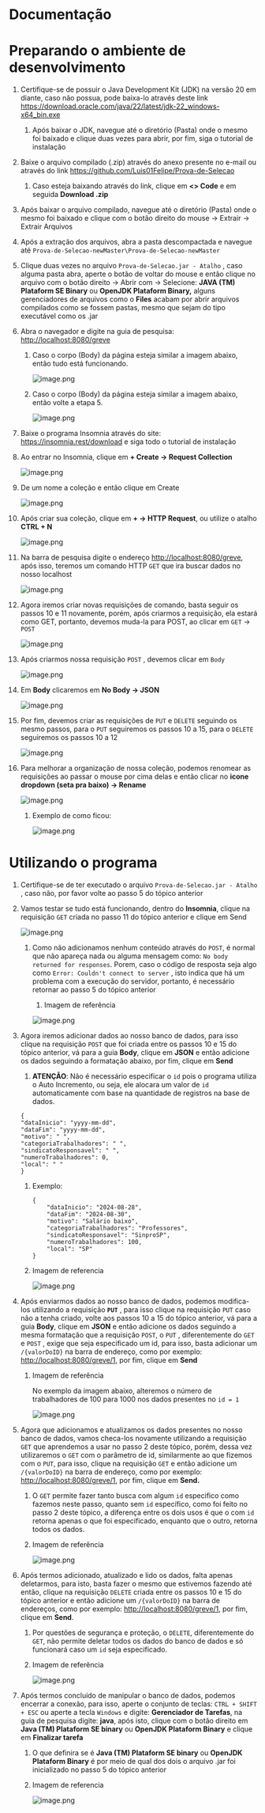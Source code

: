 # Documentação

# Preparando o ambiente de desenvolvimento

1. Certifique-se de possuir o Java Development Kit (JDK) na versão 20 em diante, caso não possua, pode baixa-lo através deste link https://download.oracle.com/java/22/latest/jdk-22_windows-x64_bin.exe
    1. Após baixar o JDK, navegue até o diretório (Pasta) onde o mesmo foi baixado e clique duas vezes para abrir, por fim, siga o tutorial de instalação
2. Baixe o arquivo compilado (.zip) através do anexo presente no e-mail ou através do link https://github.com/Luis01Felipe/Prova-de-Selecao
    1. Caso esteja baixando através do link, clique em **<> Code** e em seguida **Download .zip**
3. Após baixar o arquivo compilado, navegue até o diretório (Pasta) onde o mesmo foi baixado e clique com o botão direito do mouse → Extrair → Extrair Arquivos
4. Após a extração dos arquivos, abra a pasta descompactada e navegue até `Prova-de-Selecao-newMaster\Prova-de-Selecao-newMaster`
5. Clique duas vezes no arquivo `Prova-de-Selecao.jar - Atalho` , caso alguma pasta abra, aperte o botão de voltar do mouse e então clique no arquivo com o botão direito → Abrir com → Selecione: **JAVA (TM) Plataform SE Binary** ou **OpenJDK Plataform Binary,** alguns gerenciadores de arquivos como o **Files** acabam por abrir arquivos compilados como se fossem pastas, mesmo que sejam do tipo executável como os .jar
6. Abra o navegador e digite na guia de pesquisa: [http://localhost:8080/greve](http://localhost:8080/greve)
    1. Caso o corpo (Body) da página esteja similar a imagem abaixo, então tudo está funcionando.

       ![image.png](Documentac%CC%A7a%CC%83o%2066255815701c4e74beabad29815902e6/bf4f6500-e54b-4c64-8810-41e4c7a906c9.png)

    2. Caso o corpo (Body) da página esteja similar a imagem abaixo, então volte a etapa 5.

       ![image.png](Documentac%CC%A7a%CC%83o%2066255815701c4e74beabad29815902e6/image.png)

7. Baixe o programa Insomnia através do site: https://insomnia.rest/download e siga todo o tutorial de instalação
8. Ao entrar no Insomnia, clique em **+ Create → Request Collection**

   ![image.png](Documentac%CC%A7a%CC%83o%2066255815701c4e74beabad29815902e6/image%201.png)

9. De um nome a coleção e então clique em Create

   ![image.png](Documentac%CC%A7a%CC%83o%2066255815701c4e74beabad29815902e6/image%202.png)

10. Após criar sua coleção, clique em **+ → HTTP Request**, ou utilize o atalho **CTRL + N**

    ![image.png](Documentac%CC%A7a%CC%83o%2066255815701c4e74beabad29815902e6/image%203.png)

11. Na barra de pesquisa digite o endereço [http://localhost:8080/greve](http://localhost:8080/greve), após isso, teremos um comando HTTP `GET` que ira buscar dados no nosso localhost

    ![image.png](Documentac%CC%A7a%CC%83o%2066255815701c4e74beabad29815902e6/image%204.png)

12. Agora iremos criar novas requisições de comando, basta seguir os passos 10 e 11 novamente, porém, após criarmos a requisição, ela estará como GET, portanto, devemos muda-la para POST, ao clicar em `GET` → `POST`

    ![image.png](Documentac%CC%A7a%CC%83o%2066255815701c4e74beabad29815902e6/image%205.png)

13. Após criarmos nossa requisição `POST` , devemos clicar em `Body`

    ![image.png](Documentac%CC%A7a%CC%83o%2066255815701c4e74beabad29815902e6/image%206.png)

14. Em **Body** clicaremos em **No Body → JSON**

    ![image.png](Documentac%CC%A7a%CC%83o%2066255815701c4e74beabad29815902e6/image%207.png)

15. Por fim, devemos criar as requisições de `PUT` e `DELETE` seguindo os mesmo passos, para o `PUT` seguiremos os passos 10 a 15, para o `DELETE` seguiremos os passos 10 a 12

    ![image.png](Documentac%CC%A7a%CC%83o%2066255815701c4e74beabad29815902e6/image%208.png)

16. Para melhorar a organização de nossa coleção, podemos renomear as requisições ao passar o mouse por cima delas e então clicar no **icone dropdown (seta pra baixo) → Rename**

    ![image.png](Documentac%CC%A7a%CC%83o%2066255815701c4e74beabad29815902e6/image%209.png)

    1. Exemplo de como ficou:

       ![image.png](Documentac%CC%A7a%CC%83o%2066255815701c4e74beabad29815902e6/image%2010.png)


# Utilizando o programa

1. Certifique-se de ter executado o arquivo `Prova-de-Selecao.jar - Atalho` , caso não, por favor volte ao passo 5 do tópico anterior
2. Vamos testar se tudo está funcionando, dentro do **Insomnia**, clique na requisição `GET` criada no passo 11 do tópico anterior e clique em Send

   ![image.png](Documentac%CC%A7a%CC%83o%2066255815701c4e74beabad29815902e6/image%2011.png)

    1. Como não adicionamos nenhum conteúdo através do `POST`, é normal que não apareça nada ou alguma mensagem como: `No body returned for responses`. Porem, caso o código de resposta seja algo como `Error: Couldn't connect to server` , isto indica que há um problema com a execução do servidor, portanto, é necessário retornar ao passo 5 do tópico anterior
        1. Imagem de referência

       ![image.png](Documentac%CC%A7a%CC%83o%2066255815701c4e74beabad29815902e6/image%2012.png)

3. Agora iremos adicionar dados ao nosso banco de dados, para isso clique na requisição `POST` que foi criada entre os passos 10 e 15 do tópico anterior, vá para a guia **Body**, clique em **JSON** e então adicione os dados seguindo a formatação abaixo, por fim, clique em **Send**
    1. **ATENÇÃO**: Não é necessário especificar o `id` pois o programa utiliza o Auto Incremento, ou seja, ele alocara um valor de `id` automaticamente com base na quantidade de registros na base de dados.

    ```
    {
    "dataInicio": "yyyy-mm-dd",
    "dataFim": "yyyy-mm-dd",
    "motivo": " ",
    "categoriaTrabalhadores": " ",
    "sindicatoResponsavel": " ",
    "numeroTrabalhadores": 0,
    "local": " "
    }
    ```

    1. Exemplo:

        ```
        {
        	"dataInicio": "2024-08-28",
        	"dataFim": "2024-08-30",
        	"motivo": "Salário baixo",
        	"categoriaTrabalhadores": "Professores",
        	"sindicatoResponsavel": "SinproSP",
        	"numeroTrabalhadores": 100,
        	"local": "SP"
        }
        ```

    2. Imagem de referencia

       ![image.png](Documentac%CC%A7a%CC%83o%2066255815701c4e74beabad29815902e6/image%2013.png)

4. Após enviarmos dados ao nosso banco de dados, podemos modifica-los utilizando a requisição **`PUT`** , para isso clique na requisição `PUT` caso não a tenha criado, volte aos passos 10 a 15 do tópico anterior, vá para a guia **Body**, clique em **JSON** e então adicione os dados seguindo a mesma formatação que a requisição `POST`, o `PUT` , diferentemente do `GET` e `POST` , exige que seja especificado um id, para isso, basta adicionar um `/{valorDoID}` na barra de endereço, como por exemplo: [http://localhost:8080/greve/1](http://localhost:8080/greve/1), por fim, clique em **Send**
    1. Imagem de referência

       No exemplo da imagem abaixo, alteremos o número de trabalhadores de 100 para 1000 nos dados presentes no `id = 1`

       ![image.png](Documentac%CC%A7a%CC%83o%2066255815701c4e74beabad29815902e6/image%2014.png)

5. Agora que adicionamos e atualizamos os dados presentes no nosso banco de dados, vamos checa-los novamente utilizando a requisição `GET` que aprendemos a usar no passo 2 deste tópico, porém, dessa vez utilizaremos o `GET` com o parâmetro de id, similarmente ao que fizemos com o `PUT`,  para isso, clique na requisição `GET` e então adicione um `/{valorDoID}` na barra de endereço, como por exemplo:  [http://localhost:8080/greve/1](http://localhost:8080/greve/1), por fim, clique em **Send.**
    1. O `GET` permite fazer tanto busca com algum `id` especifico como fazemos neste passo, quanto sem `id` específico, como foi feito no passo 2 deste tópico, a diferença entre os dois usos é que o com `id` retorna apenas o que foi especificado, enquanto que o outro, retorna todos os dados.
    2. Imagem de referência

       ![image.png](Documentac%CC%A7a%CC%83o%2066255815701c4e74beabad29815902e6/image%2015.png)

6. Após termos adicionado, atualizado e lido os dados, falta apenas deletarmos, para isto, basta fazer o mesmo que estivemos fazendo até então, clique na requisição `DELETE` criada entre os passos 10 e 15 do tópico anterior e então adicione um `/{valorDoID}` na barra de endereços, como por exemplo:  [http://localhost:8080/greve/1](http://localhost:8080/greve/1), por fim, clique em **Send**.
    1. Por questões de segurança e proteção, o `DELETE`, diferentemente do `GET`, não permite deletar todos os dados do banco de dados e só funcionará caso um `id` seja especificado.
    2. Imagem de referência

       ![image.png](Documentac%CC%A7a%CC%83o%2066255815701c4e74beabad29815902e6/image%2016.png)

7. Após termos concluído de manipular o banco de dados, podemos encerrar a conexão, para isso, aperte o conjunto de teclas: `CTRL + SHIFT + ESC` ou aperte a tecla `Windows` e digite: **Gerenciador de Tarefas**, na guia de pesquisa digite: **java**, após isto, clique com o botão direito em **Java (TM) Plataform SE binary** ou **OpenJDK Plataform Binary** e clique em **Finalizar tarefa**
    1. O que definira se é **Java (TM) Plataform SE binary** ou **OpenJDK Plataform Binary** é por meio de qual dos dois o arquivo .jar foi inicializado no passo 5 do tópico anterior
    2. Imagem de referencia

       ![image.png](Documentac%CC%A7a%CC%83o%2066255815701c4e74beabad29815902e6/image%2017.png)